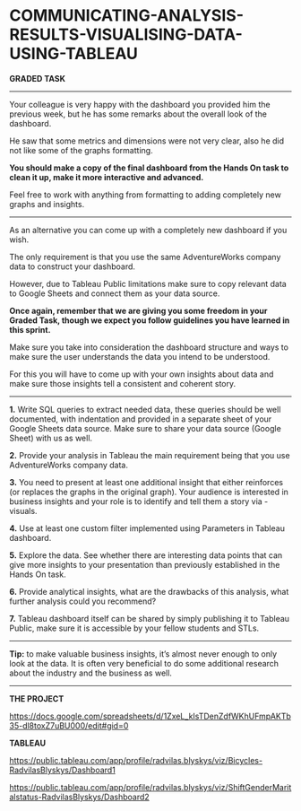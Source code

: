 # COMMUNICATING-ANALYSIS-RESULTS-VISUALISING-DATA-USING-TABLEAU

**GRADED TASK**

-----

Your colleague is very happy with the dashboard you provided him the previous week, but he has some remarks about the overall look of the dashboard. 

He saw that some metrics and dimensions were not very clear, also he did not like some of the graphs formatting.

**You should make a copy of the final dashboard from the Hands On task to clean it up, make it more interactive and advanced.**

Feel free to work with anything from formatting to adding completely new graphs and insights.

-----

As an alternative you can come up with a completely new dashboard if you wish. 

The only requirement is that you use the same AdventureWorks company data to construct your dashboard. 

However, due to Tableau Public limitations make sure to copy relevant data to Google Sheets and connect them as your data source.

**Once again, remember that we are giving you some freedom in your Graded Task, though we expect you follow guidelines you have learned in this sprint.**

Make sure you take into consideration the dashboard structure and ways to make sure the user understands the data you intend to be understood. 

For this you will have to come up with your own insights about data and make sure those insights tell a consistent and coherent story.

-----

**1.** Write SQL queries to extract needed data, these queries should be well documented, with indentation and provided in a separate sheet of your Google Sheets data source. 
Make sure to share your data source (Google Sheet) with us as well.

**2.** Provide your analysis in Tableau the main requirement being that you use AdventureWorks company data.

**3.** You need to present at least one additional insight that either reinforces (or replaces the graphs in the original graph). Your audience is interested in business insights and your role is to identify and tell them a story via - visuals.

**4.** Use at least one custom filter implemented using Parameters in Tableau dashboard.

**5.** Explore the data. See whether there are interesting data points that can give more insights to your presentation than previously established in the Hands On task.

**6.** Provide analytical insights, what are the drawbacks of this analysis, what further analysis could you recommend?

**7.** Tableau dashboard itself can be shared by simply publishing it to Tableau Public, make sure it is accessible by your fellow students and STLs.

-----

**Tip:** to make valuable business insights, it’s almost never enough to only look at the data. It is often very beneficial to do some additional research about the industry and the business as well.

-----
**THE PROJECT**

https://docs.google.com/spreadsheets/d/1ZxeL_kIsTDenZdfWKhUFmpAKTb35-dl8toxZ7uBU000/edit#gid=0

**TABLEAU**

https://public.tableau.com/app/profile/radvilas.blyskys/viz/Bicycles-RadvilasBlyskys/Dashboard1

https://public.tableau.com/app/profile/radvilas.blyskys/viz/ShiftGenderMaritalstatus-RadvilasBlyskys/Dashboard2








